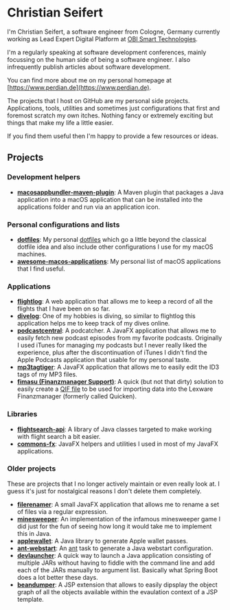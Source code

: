 # Christian Seifert

I'm Christian Seifert, a software engineer from Cologne, Germany currently working as Lead Expert Digital Platform at [OBI Smart Technologies](https://www.obi.de).

I'm a regularly speaking at software development conferences, mainly focussing on the human side of being a software engineer.
I also infrequently publish articles about software development.

You can find more about me on my personal homepage at [https://www.perdian.de](https://www.perdian.de).

The projects that I host on GitHub are my personal side projects.
Applications, tools, utilities and sometimes just configurations that first and foremost scratch my own itches.
Nothing fancy or extremely exciting but things that make my life a little easier.

If you find them useful then I'm happy to provide a few resources or ideas.

## Projects

### Development helpers

* **[macosappbundler-maven-plugin](https://github.com/perdian/macosappbundler-maven-plugin)**: A Maven plugin that packages a Java application into a macOS application that can be installed into the applications folder and run via an application icon.

### Personal configurations and lists

* **[dotfiles](https://github.com/perdian/dotfiles)**: My personal [dotfiles](https://wiki.archlinux.org/index.php/Dotfiles) which go a little beyond the classical dotfile idea and also include other configurations I use for my macOS machines.
* **[awesome-macos-applications](https://github.com/perdian/awesome-macos-applications)**: My personal list of macOS applications that I find useful.

### Applications

* **[flightlog](https://github.com/perdian/flightlog)**: A web application that allows me to keep a record of all the flights that I have been on so far.
* **[divelog](https://github.com/perdian/flightlog)**: One of my hobbies is diving, so similar to flightlog this application helps me to keep track of my dives online.
* **[podcastcentral](https://github.com/perdian/podcastcentral)**: A podcatcher. A JavaFX application that allows me to easily fetch new podcast episodes from my favorite podcasts. Originally I used iTunes for managing my podcasts but I never really liked the experience, plus after the discontinuation of iTunes I didn't find the Apple Podcasts application that usable for my personal taste.
* **[mp3tagtiger](https://github.com/perdian/mp3tagtiger)**: A JavaFX application that allows me to easily edit the ID3 tags of my MP3 files.
* **[fimasu (Finanzmanager Support)](https://github.com/perdian/fimasu)**: A quick (but not that dirty) solution to easily create a [QIF file](https://de.wikipedia.org/wiki/Quicken_Interchange_Format) to be used for importing data into the Lexware Finanzmanager (formerly called Quicken).

### Libraries

* **[flightsearch-api](https://github.com/perdian/flightsearch-api)**: A library of Java classes targeted to make working with flight search a bit easier.
* **[commons-fx](https://github.com/perdian/commons-fx)**: JavaFX helpers and utilities I used in most of my JavaFX applications.

### Older projects

These are projects that I no longer actively maintain or even really look at.
I guess it's just for nostalgical reasons I don't delete them completely.

* **[filerenamer](https://github.com/perdian/filerenamer)**: A small JavaFX application that allows me to rename a set of files via a regular expression.
* **[minesweeper](https://github.com/perdian/minesweeper)**: An implementation of the infamous minesweeper game I did just for the fun of seeing how long it would take me to implement this in Java.
* **[applewallet](https://github.com/perdian/applewallet)**: A Java library to generate Apple wallet passes.
* **[ant-webstart](https://github.com/perdian/ant-webstart])**: An [ant](https://ant.apache.org) task to generate a Java webstart configuration.
* **[devlauncher](https://github.com/perdian/devlauncher)**: A quick way to launch a Java application consisting of multiple JARs without having to fiddle with the command line and add each of the JARs manually to argument list. Basically what Spring Boot does a lot better these days.
* **[beandumper](https://github.com/perdian/beandumper)**: A JSP extension that allows to easily dipsplay the object graph of all the objects available within the evaulation context of a JSP template.
